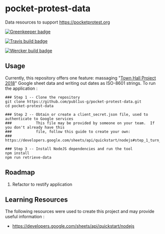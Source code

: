# pocket-protest-data

Data resources to support https://pocketprotest.org

[![Greenkeeper badge](https://badges.greenkeeper.io/publ1us-g/pocket-protest-data.svg)](https://greenkeeper.io/)

[![Travis build badge](https://travis-ci.org/publ1us-g/pocket-protest-data.svg?branch=master)](https://travis-ci.org/publ1us-g/pocket-protest-data)

[![Wercker build badge](https://app.wercker.com/status/d240cba818fcbeb74914d5011cd9f48f/s/master "wercker status")](https://app.wercker.com/project/byKey/d240cba818fcbeb74914d5011cd9f48f)

## Usage
Currently, this repository offers one feature: massaging "[Town Hall Project 2018]" Google sheet data and writing out
dates as ISO-8601 strings.  To run the application :



```shell
### Step 1 -- Clone the repository
git clone https://github.com/publ1us-g/pocket-protest-data.git
cd pocket-protest-data

### Step 2 -- Obtain or create a client_secret.json file, used to authenticate to Google services
###           This file may be provided by someone on your team.  If you don't already have this 
###           file, follow this guide to create your own:
###             https://developers.google.com/sheets/api/quickstart/nodejs#step_1_turn_on_the_api_name

### Step 3 -- Install NodeJS dependencies and run the tool
npm install
npm run retrieve-data
```

## Roadmap
1. Refactor to restify application

## Learning Resources
The following resources were used to create this project and may provide useful information :
- https://developers.google.com/sheets/api/quickstart/nodejs


[Town Hall Project 2018]: https://docs.google.com/spreadsheets/d/1yq1NT9DZ2z3B8ixhid894e77u9rN5XIgOwWtTW72IYA